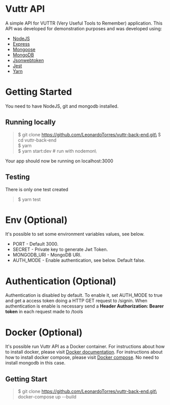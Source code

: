 # Vuttr API
A simple API for VUTTR (Very Useful Tools to Remember) application. 
This API was developed for demonstration purposes and was developed using: 

* [NodeJS](http://nodejs.org)
* [Express](http://expressjs.org) 
* [Mongoose](https://mongoosejs.com)
* [MongoDB](https://www.mongodb.com/download-center/community) 
* [Jsonwebtoken](https://github.com/auth0/node-jsonwebtoken)
* [Jest](https://jestjs.io)
* [Yarn](https://yarnpkg.com/en/)

# Getting Started
You need to have NodeJS, git and mongodb installed.  

## Running locally 
> $ git clone https://github.com/LeonardoTorres/vuttr-back-end.git\
> $ cd vuttr-back-end\
> $ yarn\
> $ yarn start:dev # run with nodemon\

Your app should now be running on localhost:3000

## Testing
There is only one test created

> $ yarn test

# Env (Optional)
It's possible to set some environment variables values, see below.

* PORT - Default 3000.
* SECRET - Private key to generate Jwt Token.
* MONGODB_URI - MongoDB URI.
* AUTH_MODE - Enable authentication, see below. Default false.

# Authentication (Optional)
Authentication is disabled by default. To enable it, set AUTH_MODE to true and get a access token doing a HTTP GET request to /signin. When authentication is enable is necessary send a **Header Authorization: Bearer token** in each request made to /tools

# Docker (Optional)
It's possible run Vuttr API as a Docker container. For instructions about how to install docker, please visit [Docker documentation](https://docs.docker.com/install/). For instructions about how to install docker compose, please visit [Docker compose](https://docs.docker.com/compose/install/). No need to install mongodb in this case.

## Getting Start
> $ git clone https://github.com/LeonardoTorres/vuttr-back-end.git\
> docker-compose up --build








